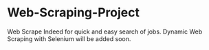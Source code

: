 # Web-Scraping-Project
Web Scrape Indeed for quick and easy search of jobs.
Dynamic Web Scraping with Selenium will be added soon.
